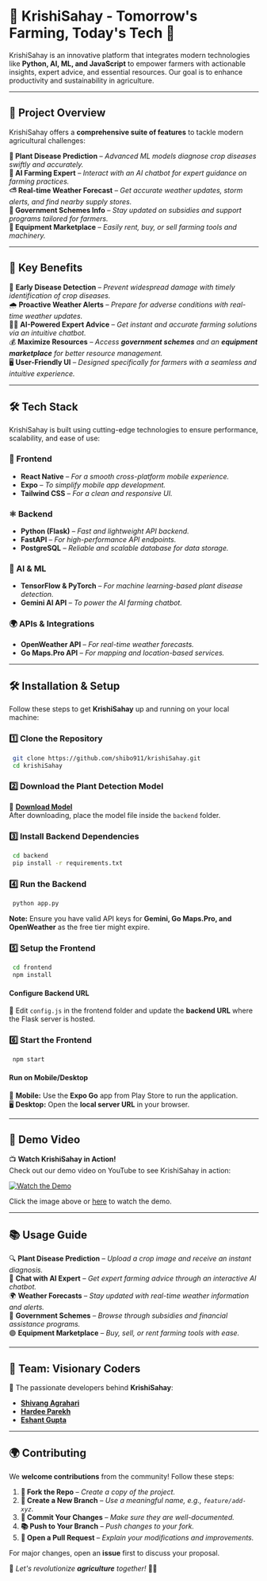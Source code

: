 # 🌾 KrishiSahay - Tomorrow's Farming, Today's Tech 🌱

KrishiSahay is an innovative platform that integrates modern technologies like **Python, AI, ML, and JavaScript** to empower farmers with actionable insights, expert advice, and essential resources. Our goal is to enhance productivity and sustainability in agriculture.

---

## 🚀 Project Overview

KrishiSahay offers a **comprehensive suite of features** to tackle modern agricultural challenges:

 **🌿 Plant Disease Prediction** – _Advanced ML models diagnose crop diseases swiftly and accurately._  
 **🤖 AI Farming Expert** – _Interact with an AI chatbot for expert guidance on farming practices._  
 **⛅ Real-time Weather Forecast** – _Get accurate weather updates, storm alerts, and find nearby supply stores._  
 **📝 Government Schemes Info** – _Stay updated on subsidies and support programs tailored for farmers._  
 **🚜 Equipment Marketplace** – _Easily rent, buy, or sell farming tools and machinery._  

---

## 🎯 Key Benefits

🌱 **Early Disease Detection** – _Prevent widespread damage with timely identification of crop diseases._  
🌧️ **Proactive Weather Alerts** – _Prepare for adverse conditions with real-time weather updates._  
🧑‍🌾 **AI-Powered Expert Advice** – _Get instant and accurate farming solutions via an intuitive chatbot._  
💰 **Maximize Resources** – _Access **government schemes** and an **equipment marketplace** for better resource management._  
🖥️ **User-Friendly UI** – _Designed specifically for farmers with a seamless and intuitive experience._  

---

## 🛠️ Tech Stack

KrishiSahay is built using cutting-edge technologies to ensure performance, scalability, and ease of use:

### 💪 Frontend
- **React Native** – _For a smooth cross-platform mobile experience._
- **Expo** – _To simplify mobile app development._
- **Tailwind CSS** – _For a clean and responsive UI._

### ⚛ Backend
- **Python (Flask)** – _Fast and lightweight API backend._
- **FastAPI** – _For high-performance API endpoints._
- **PostgreSQL** – _Reliable and scalable database for data storage._

### 🤖 AI & ML
- **TensorFlow & PyTorch** – _For machine learning-based plant disease detection._
- **Gemini AI API** – _To power the AI farming chatbot._

### 🌍 APIs & Integrations
- **OpenWeather API** – _For real-time weather forecasts._
- **Go Maps.Pro API** – _For mapping and location-based services._

---

## 🛠️ Installation & Setup

Follow these steps to get **KrishiSahay** up and running on your local machine:

### 1️⃣ Clone the Repository
```bash
 git clone https://github.com/shibo911/krishiSahay.git
 cd krishiSahay
```

### 2️⃣ Download the Plant Detection Model
📍 **[Download Model](https://drive.google.com/file/d/1AngdnHknntvq0epasAPU5RGDo8lulojM/view)**  
After downloading, place the model file inside the `backend` folder.

### 3️⃣ Install Backend Dependencies
```bash
 cd backend
 pip install -r requirements.txt
```

### 4️⃣ Run the Backend
```bash
 python app.py
```
**Note:** Ensure you have valid API keys for **Gemini, Go Maps.Pro, and OpenWeather** as the free tier might expire.

### 5️⃣ Setup the Frontend
```bash
 cd frontend
 npm install
```

#### Configure Backend URL
📝 Edit `config.js` in the frontend folder and update the **backend URL** where the Flask server is hosted.

### 6️⃣ Start the Frontend
```bash
 npm start
```

#### Run on Mobile/Desktop
📱 **Mobile:** Use the **Expo Go** app from Play Store to run the application.  
🖥️ **Desktop:** Open the **local server URL** in your browser.

---

## 🎥 Demo Video

📺 **Watch KrishiSahay in Action!**  
Check out our demo video on YouTube to see KrishiSahay in action:

[![Watch the Demo](https://img.youtube.com/vi/sYwO2KSTbNI/0.jpg)](https://www.youtube.com/watch?v=sYwO2KSTbNI)

Click the image above or [here](https://www.youtube.com/watch?v=sYwO2KSTbNI) to watch the demo.

---

## 📚 Usage Guide

🔍 **Plant Disease Prediction** – _Upload a crop image and receive an instant diagnosis._  
💬 **Chat with AI Expert** – _Get expert farming advice through an interactive AI chatbot._  
🌍 **Weather Forecasts** – _Stay updated with real-time weather information and alerts._  
🏩 **Government Schemes** – _Browse through subsidies and financial assistance programs._  
🟣 **Equipment Marketplace** – _Buy, sell, or rent farming tools with ease._  

---

## 👥 Team: Visionary Coders

🚀 The passionate developers behind **KrishiSahay**:

- **[Shivang Agrahari](https://www.linkedin.com/in/shivangagrahari/)**  
- **[Hardee Parekh](https://www.linkedin.com/in/hardeeparekh/)**  
- **[Eshant Gupta](https://www.linkedin.com/in/eshant-gupta-a9995b280/)**  

---

## 🌍 Contributing

We **welcome contributions** from the community! Follow these steps:

1. **🔄 Fork the Repo** – _Create a copy of the project._  
2. **🌿 Create a New Branch** – _Use a meaningful name, e.g., `feature/add-xyz`._  
3. **📝 Commit Your Changes** – _Make sure they are well-documented._  
4. **📚 Push to Your Branch** – _Push changes to your fork._  
5. **💐 Open a Pull Request** – _Explain your modifications and improvements._  

For major changes, open an **issue** first to discuss your proposal.

🌾 _Let's revolutionize **agriculture** together!_ 🚜✨

